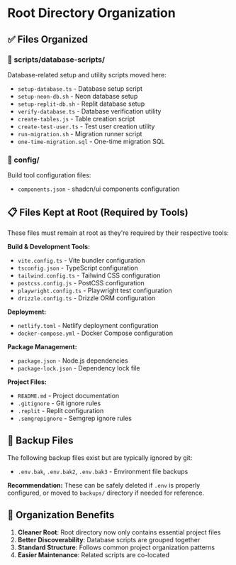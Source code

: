 # Root Directory Organization

## ✅ Files Organized

### 📁 scripts/database-scripts/
Database-related setup and utility scripts moved here:
- `setup-database.ts` - Database setup script
- `setup-neon-db.sh` - Neon database setup
- `setup-replit-db.sh` - Replit database setup  
- `verify-database.ts` - Database verification utility
- `create-tables.js` - Table creation script
- `create-test-user.ts` - Test user creation utility
- `run-migration.sh` - Migration runner script
- `one-time-migration.sql` - One-time migration SQL

### 📁 config/
Build tool configuration files:
- `components.json` - shadcn/ui components configuration

## 📋 Files Kept at Root (Required by Tools)

These files must remain at root as they're required by their respective tools:

**Build & Development Tools:**
- `vite.config.ts` - Vite bundler configuration
- `tsconfig.json` - TypeScript configuration
- `tailwind.config.ts` - Tailwind CSS configuration
- `postcss.config.js` - PostCSS configuration
- `playwright.config.ts` - Playwright test configuration
- `drizzle.config.ts` - Drizzle ORM configuration

**Deployment:**
- `netlify.toml` - Netlify deployment configuration
- `docker-compose.yml` - Docker Compose configuration

**Package Management:**
- `package.json` - Node.js dependencies
- `package-lock.json` - Dependency lock file

**Project Files:**
- `README.md` - Project documentation
- `.gitignore` - Git ignore rules
- `.replit` - Replit configuration
- `.semgrepignore` - Semgrep ignore rules

## 📝 Backup Files

The following backup files exist but are typically ignored by git:
- `.env.bak`, `.env.bak2`, `.env.bak3` - Environment file backups

**Recommendation:** These can be safely deleted if `.env` is properly configured, or moved to `backups/` directory if needed for reference.

## 🎯 Organization Benefits

1. **Cleaner Root**: Root directory now only contains essential project files
2. **Better Discoverability**: Database scripts are grouped together
3. **Standard Structure**: Follows common project organization patterns
4. **Easier Maintenance**: Related scripts are co-located


